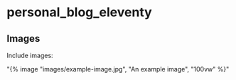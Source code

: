 # personal_blog_eleventy

## Images

Include images:


"{% image "images/example-image.jpg", "An example image", "100vw" %}"
